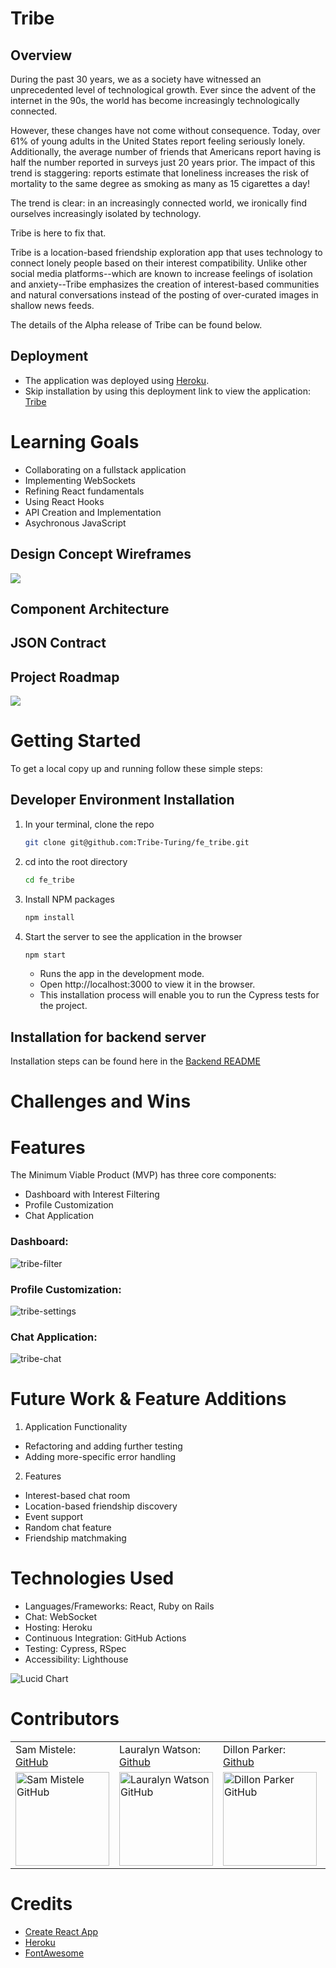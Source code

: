 # Tribe

## Overview

During the past 30 years, we as a society have witnessed an unprecedented level of technological growth.  Ever since the advent of the internet in the 90s, the world has become increasingly technologically connected.

However, these changes have not come without consequence.  Today, over 61% of young adults in the United States report feeling seriously lonely.  Additionally, the average number of friends that Americans report having is half the number reported in surveys just 20 years prior.  The impact of this trend is staggering: reports estimate that loneliness increases the risk of mortality to the same degree as smoking as many as 15 cigarettes a day!

The trend is clear: in an increasingly connected world, we ironically find ourselves increasingly isolated by technology.

Tribe is here to fix that.

Tribe is a location-based friendship exploration app that uses technology to connect lonely people based on their interest compatibility.  Unlike other social media platforms--which are known to increase feelings of isolation and anxiety--Tribe emphasizes the creation of interest-based communities and natural conversations instead of the posting of over-curated images in shallow news feeds.

The details of the Alpha release of Tribe can be found below.

## Deployment
- The application was deployed using [Heroku](https://www.heroku.com/).
- Skip installation by using this deployment link to view the application: [Tribe](https://fe-tribe.herokuapp.com/)

# Learning Goals
- Collaborating on a fullstack application
- Implementing WebSockets
- Refining React fundamentals
- Using React Hooks
- API Creation and Implementation
- Asychronous JavaScript

## Design Concept Wireframes

![](https://user-images.githubusercontent.com/92283709/170591742-83af81fe-4d92-46a0-85e1-11752aa8ce0e.png)

## Component Architecture

## JSON Contract

## Project Roadmap

![](https://user-images.githubusercontent.com/92283709/170591329-f04e0488-1b0b-469b-a9eb-44bfbbef1297.png)

# Getting Started
To get a local copy up and running follow these simple steps:

## Developer Environment Installation

1. In your terminal, clone the repo
   ```sh
   git clone git@github.com:Tribe-Turing/fe_tribe.git
   ```
2. cd into the root directory
   ```sh
   cd fe_tribe
   ```
3. Install NPM packages
   ```sh
   npm install
   ```
4. Start the server to see the application in the browser
   ```sh
   npm start
   ```
   - Runs the app in the development mode.
   - Open http://localhost:3000 to view it in the browser.
   - This installation process will enable you to run the Cypress tests for the project.

## Installation for backend server
Installation steps can be found here in the [Backend README](https://github.com/Tribe-Turing/be_tribe#readme)

# Challenges and Wins

# Features

The Minimum Viable Product (MVP) has three core components:

- Dashboard with Interest Filtering
- Profile Customization
- Chat Application

### Dashboard:

![tribe-filter](https://user-images.githubusercontent.com/92277979/170588024-7ee4b2de-64b4-48eb-805e-363f459aa1b1.gif)

### Profile Customization:

![tribe-settings](https://user-images.githubusercontent.com/92277979/170588038-2bfdeb2b-655f-4048-943f-11e3b2d46b05.gif)

### Chat Application:

![tribe-chat](https://user-images.githubusercontent.com/92277979/170588052-afca5a42-805b-41f0-ab03-00fa99517f4a.gif)

# Future Work & Feature Additions

1. Application Functionality
 * Refactoring and adding further testing
 * Adding more-specific error handling
2. Features
 * Interest-based chat room
 * Location-based friendship discovery
 * Event support
 * Random chat feature
 * Friendship matchmaking

# Technologies Used
- Languages/Frameworks: React, Ruby on Rails
- Chat: WebSocket
- Hosting: Heroku
- Continuous Integration: GitHub Actions
- Testing: Cypress, RSpec
- Accessibility: Lighthouse

![Lucid Chart](https://user-images.githubusercontent.com/93230374/170495899-edd6d611-6a8e-4549-a304-57b8b00956e5.png)

# Contributors
<table>
    <tr>
<!--         <td> Sam Ivari: <a href="https://github.com/samivari">GitHub</td> -->
        <td> Sam Mistele: <a href="https://github.com/SamusMist">GitHub</td>
<!--         <td> Gunnar Sorensen: <a href="https://github.com/glsorensen">GitHub</td> -->
<!--         <td> Eldridge Turambi: <a href="https://github.com/Eldridge-Turambi">Github</td> -->
        <td> Lauralyn Watson: <a href="https://github.com/lswatson16">Github</td>
        <td> Dillon Parker: <a href="https://github.com/Prkr93">Github</td>
        <td> Andrew Musselman: <a href="https://github.com/Andrew-Musselman">Github</td>
        <td> Rory Magee: <a href="https://github.com/roryemagee1">Github</td>
    </tr>
<!--  <td><img src="https://avatars.githubusercontent.com/u/87387139?v=4" alt="Sam Ivari GitHub" -->
<!--  width="150" height="auto" /></td> -->
 <td><img src="https://avatars.githubusercontent.com/u/89484102?v=4" alt="Sam Mistele GitHub"
 width="150" height="auto" /></td>
<!--  <td><img src="https://avatars.githubusercontent.com/u/81265307?v=4" alt="Gunnar Sorensen GitHub" -->
<!--  width="150" height="auto" /></td> -->
<!--  <td><img src="https://avatars.githubusercontent.com/u/87398716?v=4" alt="Eldridge Turambi GitHub" -->
<!--  width="150" height="auto" /></td> -->
 <td><img src="https://avatars.githubusercontent.com/u/93230374?v=4" alt="Lauralyn Watson GitHub"
 width="150" height="auto" /></td>
 <td><img src="https://avatars.githubusercontent.com/u/90285348?v=4" alt="Dillon Parker GitHub"
 width="150" height="auto" /></td>
 <td><img src="https://avatars.githubusercontent.com/u/92277979?v=4" alt="Andrew Musselman GitHub"
 width="150" height="auto" /></td>
 <td><img src="https://avatars.githubusercontent.com/u/92283709?v=4" alt="Rory Magee GitHub"
 width="150" height="auto" /></td>
</table>

# Credits
- [Create React App](https://create-react-app.dev/)
- [Heroku](https://www.heroku.com/)
- [FontAwesome](https://fontawesome.com/)
